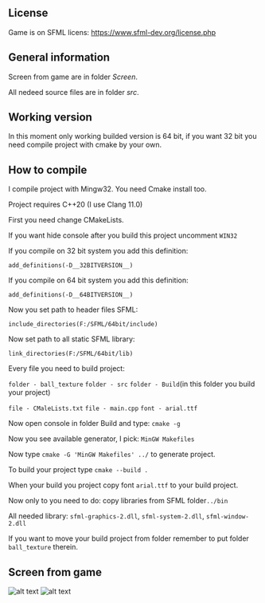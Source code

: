 License
---
Game is on SFML licens:
https://www.sfml-dev.org/license.php

General information
---

Screen from game are in folder _Screen_.

All nedeed source files are in folder _src_.

Working version
--- 

In this moment only working builded version
is 64 bit, if you want 32 bit you need compile project with cmake by your own.

How to compile
---

I compile project with Mingw32.
You need Cmake install too.

Project requires C++20 (I use Clang 11.0)

First you need change CMakeLists.


If you want hide console after you build this project uncomment `WIN32`

If you compile on 32 bit system you add this definition:

`add_definitions(-D__32BITVERSION__)`

If you compile on 64 bit system you add this definition:

`add_definitions(-D__64BITVERSION__)`


Now you set path to header files SFML:  

`include_directories(F:/SFML/64bit/include)`

Now set path to all static SFML library:

`link_directories(F:/SFML/64bit/lib)`

Every file you need to build project:

`folder - ball_texture`
`folder - src`
`folder - Build`(in this folder you build your project)

`file - CMaleLists.txt`
`file - main.cpp`
`font - arial.ttf`

Now open console in folder Build and type:
`cmake -g`

Now you see available generator, I pick: `MinGW Makefiles`

Now type `cmake -G 'MinGW Makefiles' ../` to generate project.

To build your project type `cmake --build .`

When your build you project copy font `arial.ttf` to your build project.

Now only to you need to do: copy libraries from SFML folder`../bin`

All needed library: `sfml-graphics-2.dll`, `sfml-system-2.dll`, `sfml-window-2.dll`

If you want to move your build project from folder remember to put folder `ball_texture` therein.



Screen from game
---
![alt text](https://gitlab.com/woitys1999/kulki/-/raw/master/Screen/game1.PNG)
![alt text](https://gitlab.com/woitys1999/kulki/-/raw/master/Screen/game2.PNG)
